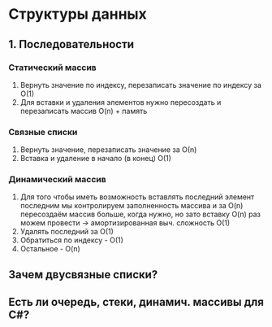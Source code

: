 # Структуры данных

## 1. Последовательности

### Статический массив
1) Вернуть значение по индексу, перезаписать значение по индексу за О(1)
2) Для вставки и удаления элементов нужно пересоздать и перезаписать массив O(n) + память

### Связные списки
1) Вернуть значение, перезаписать значение за О(n)
2) Вставка и удаление в начало (в конец) O(1)

### Динамический массив
1) Для того чтобы иметь возможность вставлять последний элемент последним мы контролируем заполненность массива и за O(n) пересоздаём массив больше, когда нужно, но зато вставку O(n) раз можем провести -> амортизированная выч. сложность O(1)
2) Удалять последний за O(1)
3) Обратиться по индексу - O(1)
4) Остальное - O(n)

## Зачем двусвязные списки?
## Есть ли очередь, стеки, динамич. массивы для C#?

